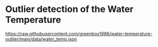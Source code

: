 # Outlier detection of the Water Temperature
https://raw.githubusercontent.com/greenbox1986/water-temperature-outlier/main/data/water_temp.json
